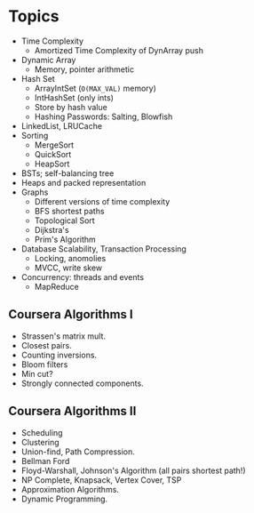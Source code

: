 # Topics

* Time Complexity
    * Amortized Time Complexity of DynArray push
* Dynamic Array
    * Memory, pointer arithmetic
* Hash Set
    * ArrayIntSet (`O(MAX_VAL)` memory)
    * IntHashSet (only ints)
    * Store by hash value
    * Hashing Passwords: Salting, Blowfish
* LinkedList, LRUCache
* Sorting
    * MergeSort
    * QuickSort
    * HeapSort
* BSTs; self-balancing tree
* Heaps and packed representation
* Graphs
    * Different versions of time complexity
    * BFS shortest paths
    * Topological Sort
    * Dijkstra's
    * Prim's Algorithm
* Database Scalability, Transaction Processing
    * Locking, anomolies
    * MVCC, write skew
* Concurrency: threads and events
    * MapReduce

## Coursera Algorithms I

* Strassen's matrix mult.
* Closest pairs.
* Counting inversions.
* Bloom filters
* Min cut?
* Strongly connected components.

## Coursera Algorithms II

* Scheduling
* Clustering
* Union-find, Path Compression.
* Bellman Ford
* Floyd-Warshall, Johnson's Algorithm (all pairs shortest path!)
* NP Complete, Knapsack, Vertex Cover, TSP
* Approximation Algorithms.
* Dynamic Programming.
